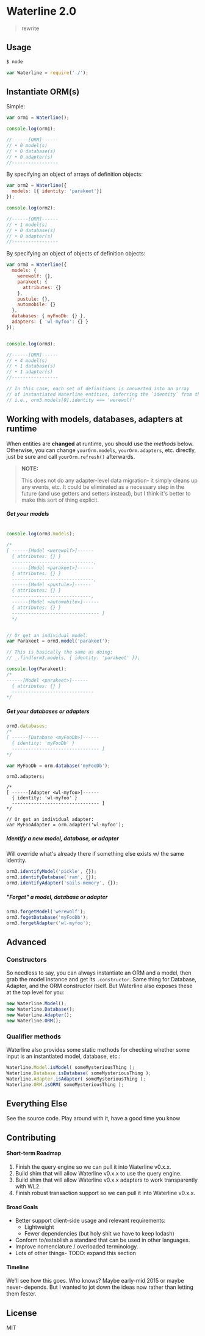 # Waterline 2.0

> rewrite

## Usage

```sh
$ node
```

```js
var Waterline = require('./');
```



## Instantiate ORM(s)

Simple:

```js
var orm1 = Waterline();

console.log(orm1);

//------[ORM]------
// • 0 model(s)
// • 0 database(s)
// • 0 adapter(s)
//-----------------
```




By specifying an object of arrays of definition objects:

```js
var orm2 = Waterline({
  models: [{ identity: 'parakeet'}]
});

console.log(orm2);

//------[ORM]------
// • 1 model(s)
// • 0 database(s)
// • 0 adapter(s)
//-----------------

```



By specifying an object of objects of definition objects:

```js
var orm3 = Waterline({
  models: {
    werewolf: {},
    parakeet: {
      attributes: {}
    },
    pustule: {},
    automobile: {}
  },
  databases: { myFooDb: {} },
  adapters: { 'wl-myfoo': {} }
});


console.log(orm3);

//------[ORM]------
// • 4 model(s)
// • 1 database(s)
// • 1 adapter(s)
//-----------------

// In this case, each set of definitions is converted into an array
// of instantiated Waterline entities, inferring the `identity` from the key name.
// i.e., orm3.models[0].identity === 'werewolf'

```


## Working with models, databases, adapters at runtime

When entities are **changed** at runtime, you should use the _methods_ below. Otherwise, you can change `yourOrm.models`, `yourOrm.adapters`, etc. directly, just be sure and call `yourOrm.refresh()` afterwards.

> **NOTE:**
>
> This does not do any adapter-level data migration- it simply cleans up any events, etc.  It could be eliminated as a necessary step in the future (and use getters and setters instead), but I think it's better to make this sort of thing explicit.

##### Get your models

```js

console.log(orm3.models);

/*
[ ------[Model <werewolf>]------
  { attributes: {} }
  ------------------------------,
  ------[Model <parakeet>]------
  { attributes: {} }
  ------------------------------,
  ------[Model <pustule>]------
  { attributes: {} }
  -----------------------------,
  ------[Model <automobile>]------
  { attributes: {} }
  -------------------------------- ]
  */


// Or get an individual model:
var Parakeet = orm3.model('parakeet');

// This is basically the same as doing:
// _.find(orm3.models, { identity: 'parakeet' });

console.log(Parakeet);
/*
------[Model <parakeet>]------
  { attributes: {} }
  ------------------------------
*/
```

##### Get your databases or adapters

```js
orm3.databases;
/*
[ ------[Database <myFooDb>]------
  { identity: 'myFooDb' }
  -------------------------------- ]
*/

var MyFooDb = orm.database('myFooDb');
```


```
orm3.adapters;

/*
[ ------[Adapter <wl-myfoo>]------
  { identity: 'wl-myfoo' }
  -------------------------------- ]
*/

// Or get an individual adapter:
var MyFooAdapter = orm.adapter('wl-myfoo');
```

##### Identify a new model, database, or adapter

Will override what's already there if something else exists w/ the same identity.

```js
orm3.identifyModel('pickle', {});
orm3.identifyDatabase('ram', {});
orm3.identifyAdapter('sails-memory', {});
```

##### "Forget" a model, database or adapter
```js
orm3.forgetModel('werewolf');
orm3.fogetDatabase('myFooDb');
orm3.forgetAdapter('wl-myfoo');
```


## Advanced

### Constructors

So needless to say, you can always instantiate an ORM and a model, then grab the model instance and get its `.constructor`.  Same thing for Database, Adapter, and the ORM constructor itself.  But Waterline also exposes these at the top level for you:

```js
new Waterline.Model();
new Waterline.Database();
new Waterline.Adapter();
new Waterline.ORM();
```

### Qualifier methods

Waterline also provides some static methods for checking whether some input is an instantiated model, database, etc.:

```js
Waterline.Model.isModel( someMysteriousThing );
Waterline.Database.isDatabase( someMysteriousThing );
Waterline.Adapter.isAdapter( someMysteriousThing );
Waterline.ORM.isORM( someMysteriousThing );
```

## Everything Else

See the source code.  Play around with it, have a good time you know


## Contributing

#### Short-term Roadmap

1. Finish the query engine so we can pull it into Waterline v0.x.x.
2. Build shim that will allow Waterline v0.x.x to use the query engine.
3. Build shim that will allow Waterline v0.x.x adapters to work transparently with WL2.
4. Finish robust transaction support so we can pull it into Waterline v0.x.x.

#### Broad Goals

+ Better support client-side usage and relevant requirements:
  + Lightweight
  + Fewer dependencies (but holy shit we have to keep lodash)
+ Conform to/establish a standard that can be used in other languages.
+ Improve nomenclature / overloaded terminology.
+ Lots of other things- TODO: expand this section

#### Timeline

We'll see how this goes.  Who knows?  Maybe early-mid 2015 or maybe never- depends.  But I wanted to jot down the ideas now rather than letting them fester.

## License

MIT
